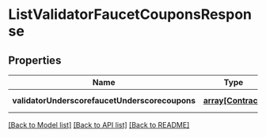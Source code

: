 # ListValidatorFaucetCouponsResponse

## Properties
Name | Type | Description | Notes
------------ | ------------- | ------------- | -------------
**validatorUnderscorefaucetUnderscorecoupons** | [**array[Contract]**](Contract.md) |  | [default to null]

[[Back to Model list]](../README.md#documentation-for-models) [[Back to API list]](../README.md#documentation-for-api-endpoints) [[Back to README]](../README.md)


